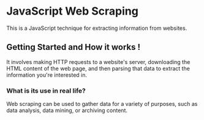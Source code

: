 # JavaScript Web Scraping

This is a JavaScript technique for extracting information from websites.

## Getting Started and How it works !

It involves making HTTP requests to a website's server, downloading the HTML content of the web page, and then parsing that data to extract the information you're interested in.

### What is its use in real life?

Web scraping can be used to gather data for a variety of purposes, such as data analysis, data mining, or archiving content.
